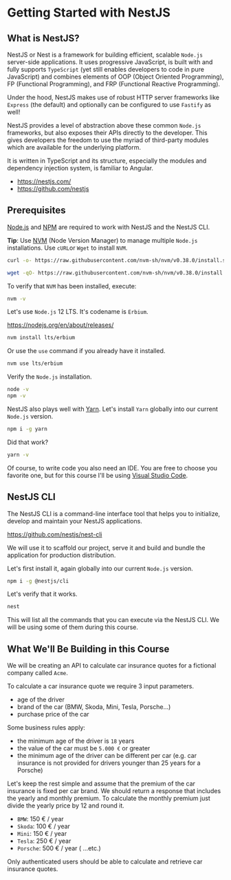 # Getting Started with NestJS

## What is NestJS?

NestJS or Nest is a framework for building efficient, scalable `Node.js` server-side applications. It uses progressive JavaScript, is built with and fully supports `TypeScript` (yet still enables developers to code in pure JavaScript) and combines elements of OOP (Object Oriented Programming), FP (Functional Programming), and FRP (Functional Reactive Programming).

Under the hood, NestJS makes use of robust HTTP server frameworks like `Express` (the default) and optionally can be configured to use `Fastify` as well!

NestJS provides a level of abstraction above these common `Node.js` frameworks, but also exposes their APIs directly to the developer. This gives developers the freedom to use the myriad of third-party modules which are available for the underlying platform.

It is written in TypeScript and its structure, especially the modules and dependency injection system, is familiar to Angular.

* https://nestjs.com/
* https://github.com/nestjs

## Prerequisites

[Node.js](https://nodejs.org/en/) and [NPM](https://nodejs.org/en/) are required to work with NestJS and the NestJS CLI.

**Tip**: Use [NVM](https://github.com/nvm-sh/nvm) (Node Version Manager) to manage multiple `Node.js` installations. Use `cURL`or `Wget` to install `NVM`.

```sh
curl -o- https://raw.githubusercontent.com/nvm-sh/nvm/v0.38.0/install.sh | bash
```

```sh
wget -qO- https://raw.githubusercontent.com/nvm-sh/nvm/v0.38.0/install.sh | bash
````

To verify that `NVM` has been installed, execute:

```sh
nvm -v
```

Let's use `Node.js` 12 LTS. It's codename is `Erbium`.

https://nodejs.org/en/about/releases/

```sh
nvm install lts/erbium
```

Or use the `use` command if you already have it installed.

```sh
nvm use lts/erbium
```

Verify the `Node.js` installation.

```sh
node -v
npm -v
```

NestJS also plays well with [Yarn](https://yarnpkg.com/). Let's install `Yarn` globally into our current `Node.js` version.

```sh
npm i -g yarn
```

Did that work?

```sh
yarn -v
```

Of course, to write code you also need an IDE. You are free to choose you favorite one, but for this course I'll be using [Visual Studio Code](https://code.visualstudio.com/).

## NestJS CLI

The NestJS CLI is a command-line interface tool that helps you to initialize, develop and maintain your NestJS applications.

https://github.com/nestjs/nest-cli

We will use it to scaffold our project, serve it and build and bundle the application for production distribution.

Let's first install it, again globally into our current `Node.js` version.

```sh
npm i -g @nestjs/cli
```

Let's verify that it works.

```sh
nest
```

This will list all the commands that you can execute via the NestJS CLI. We will be using some of them during this course.

## What We'll Be Building in this Course

We will be creating an API to calculate car insurance quotes for a fictional company called `Acme`.

To calculate a car insurance quote we require 3 input parameters.

* age of the driver
* brand of the car (BMW, Skoda, Mini, Tesla, Porsche...)
* purchase price of the car

Some business rules apply:

- the minimum age of the driver is `18` years
- the value of the car must be `5.000 €` or greater
- the minimum age of the driver can be different per car (e.g. car insurance is not provided for drivers younger than 25 years for a Porsche)

Let's keep the rest simple and assume that the premium of the car insurance is fixed per car brand. We should return a response that includes the yearly and monthly premium. To calculate the monthly premium just divide the yearly price by 12 and round it.

* `BMW`: 150 € / year
* `Skoda`: 100  €  / year
* `Mini`: 150  € / year
* `Tesla`: 250  € / year
* `Porsche`: 500  € / year
( ...etc.)

Only authenticated users should be able to calculate and retrieve car insurance quotes.
